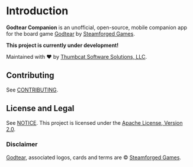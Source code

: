 # Introduction

**Godtear Companion** is an unofficial, open-source, mobile companion app for the board game [Godtear](https://steamforged.com/godtear) by [Steamforged Games](https://steamforged.com/).  

**This project is currently under development!**

Maintained with :heart: by [Thumbcat Software Solutions, LLC](https://thumbcat.io/).

## Contributing

See [CONTRIBUTING](CONTRIBUTING.md).  

## License and Legal

See [NOTICE](NOTICE.md). This project is licensed under the [Apache License, Version 2.0](LICENSE).  

### Disclaimer

[Godtear](https://steamforged.com/godtear), associated logos, cards and terms are © [Steamforged Games](https://steamforged.com/).  
